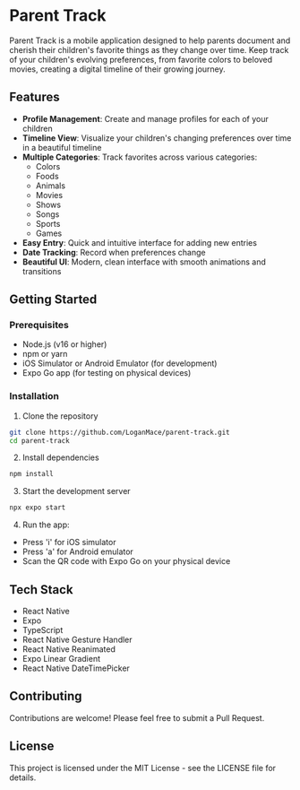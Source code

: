 # Parent Track

Parent Track is a mobile application designed to help parents document and cherish their children's favorite things as they change over time. Keep track of your children's evolving preferences, from favorite colors to beloved movies, creating a digital timeline of their growing journey.

## Features

- **Profile Management**: Create and manage profiles for each of your children
- **Timeline View**: Visualize your children's changing preferences over time in a beautiful timeline
- **Multiple Categories**: Track favorites across various categories:
  - Colors
  - Foods
  - Animals
  - Movies
  - Shows
  - Songs
  - Sports
  - Games
- **Easy Entry**: Quick and intuitive interface for adding new entries
- **Date Tracking**: Record when preferences change
- **Beautiful UI**: Modern, clean interface with smooth animations and transitions

## Getting Started

### Prerequisites

- Node.js (v16 or higher)
- npm or yarn
- iOS Simulator or Android Emulator (for development)
- Expo Go app (for testing on physical devices)

### Installation

1. Clone the repository

```bash
git clone https://github.com/LoganMace/parent-track.git
cd parent-track
```

2. Install dependencies

```bash
npm install
```

3. Start the development server

```bash
npx expo start
```

4. Run the app:

- Press 'i' for iOS simulator
- Press 'a' for Android emulator
- Scan the QR code with Expo Go on your physical device

## Tech Stack

- React Native
- Expo
- TypeScript
- React Native Gesture Handler
- React Native Reanimated
- Expo Linear Gradient
- React Native DateTimePicker

## Contributing

Contributions are welcome! Please feel free to submit a Pull Request.

## License

This project is licensed under the MIT License - see the LICENSE file for details.
